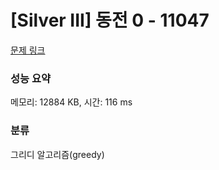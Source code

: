 # [Silver III] 동전 0 - 11047 

[문제 링크](https://www.acmicpc.net/problem/11047) 

### 성능 요약

메모리: 12884 KB, 시간: 116 ms

### 분류

그리디 알고리즘(greedy)

